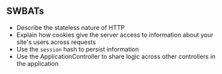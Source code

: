## SWBATs
- Describe the stateless nature of HTTP
- Explain how cookies give the server access to information about your site's users across requests
- Use the `session` hash to persist information
- Use the ApplicationController to share logic across other controllers in the application